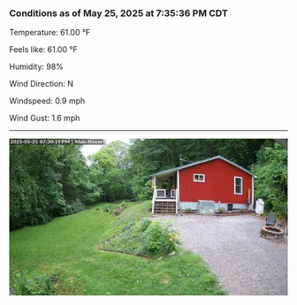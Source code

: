 ### Conditions as of May 25, 2025 at 7:35:36 PM CDT 

Temperature: 61.00 &deg;F

Feels like: 61.00 &deg;F

Humidity: 98%

Wind Direction: N

Windspeed: 0.9 mph

Wind Gust: 1.6 mph

---

<img src="./images/latest.jpeg"/>

